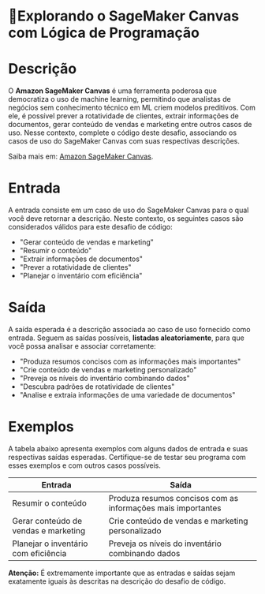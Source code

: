# 🚀Explorando o SageMaker Canvas com Lógica de Programação

# Descrição
O **Amazon SageMaker Canvas** é uma ferramenta poderosa que democratiza o uso de machine learning, permitindo que analistas de negócios sem conhecimento técnico em ML criem modelos preditivos. Com ele, é possível prever a rotatividade de clientes, extrair informações de documentos, gerar conteúdo de vendas e marketing entre outros casos de uso. 
Nesse contexto, complete o código deste desafio, associando os casos de uso do SageMaker Canvas com suas respectivas descrições.

Saiba mais em: [Amazon SageMaker Canvas](https://aws.amazon.com/pt/sagemaker/canvas/).

# Entrada
A entrada consiste em um caso de uso do SageMaker Canvas para o qual você deve retornar a descrição. Neste contexto, os seguintes casos são considerados válidos para este desafio de código:

 - "Gerar conteúdo de vendas e marketing"
 - "Resumir o conteúdo"
 - "Extrair informações de documentos"
 - "Prever a rotatividade de clientes"
 - "Planejar o inventário com eficiência"
# Saída
A saída esperada é a descrição associada ao caso de uso fornecido como entrada. Seguem as saídas possíveis, **listadas aleatoriamente**, para que você possa analisar e associar corretamente:

 - "Produza resumos concisos com as informações mais importantes"
 - "Crie conteúdo de vendas e marketing personalizado"
 - "Preveja os níveis do inventário combinando dados"
 - "Descubra padrões de rotatividade de clientes"
 - "Analise e extraia informações de uma variedade de documentos"

# Exemplos
A tabela abaixo apresenta exemplos com alguns dados de entrada e suas respectivas saídas esperadas. Certifique-se de testar seu programa com esses exemplos e com outros casos possíveis.

|Entrada |	Saída |
| ------ | ------ |
|Resumir o conteúdo |	Produza resumos concisos com as informações mais importantes |
|Gerar conteúdo de vendas e marketing |	Crie conteúdo de vendas e marketing personalizado |
|Planejar o inventário com eficiência |	Preveja os níveis do inventário combinando dados |

**Atenção:** É extremamente importante que as entradas e saídas sejam exatamente iguais às descritas na descrição do desafio de código.
